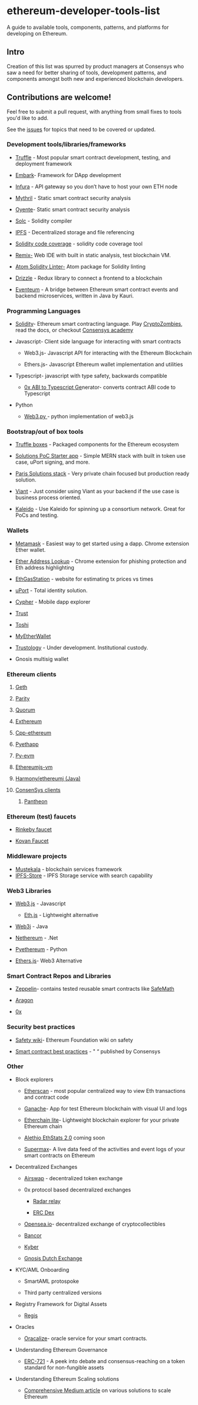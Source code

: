 # ethereum-developer-tools-list
A guide to available tools, components, patterns, and platforms for developing on Ethereum.

## Intro

Creation of this list was spurred by product managers at Consensys who saw a need for better sharing of tools, development patterns, and components amongst both new and experienced blockchain developers.

## Contributions are welcome!

Feel free to submit a pull request, with anything from small fixes to tools you'd like to add.

See the [issues](https://github.com/ConsenSysLabs/ethereum-developer-tools-list/issues) for topics that need to be covered or updated.


### Development tools/libraries/frameworks

* [Truffle](http://truffleframework.com) - Most popular smart contract development, testing, and deployment framework

* [Embark](https://github.com/embark-framework/embark)- Framework for DApp development

* [Infura](https://infura.io/) - API gateway so you don’t have to host your own ETH node

* [Mythril](https://github.com/ConsenSys/mythril) - Static smart contract security analysis

* [Oyente](https://github.com/melonproject/oyente)- Static smart contract security analysis

* [Solc](https://solidity.readthedocs.io/en/v0.4.21/using-the-compiler.html?highlight=bin) - Solidity compiler 

* [IPFS](https://ipfs.io/) - Decentralized storage and file referencing 

* [Solidity code coverage](https://github.com/0xProject/0x-monorepo/tree/v2-prototype/packages/sol-cov) - solidity code coverage tool

* [Remix-](https://remix.ethereum.org/) Web IDE with built in static analysis, test blockchain VM.

* [Atom Solidity Linter](https://atom.io/packages/atom-solidity-linter)[-](https://atom.io/packages/etheratom) Atom package for Solidity linting

* [Drizzle](https://github.com/truffle-box/drizzle-box) -  Redux library to connect a frontend to a blockchain

* [Eventeum](https://github.com/ConsenSys/eventeum) - A bridge between Ethereum smart contract events and backend microservices, written in Java by Kauri.

### Programming Languages

* [Solidity](http://solidity.readthedocs.io/en/v0.4.24/)- Ethereum smart contracting language. Play [CryptoZombies](https://cryptozombies.io/), read the docs, or checkout [Consensys academy](https://consensys.net/academy/resources/)

* Javascript- Client side language for interacting with smart contracts

    * Web3.js- Javascript API for interacting with the Ethereum Blockchain

    * Ethers.js- Javascript Ethereum wallet implementation and utilities

* Typescript- javascript with type safety, backwards compatible

    * [0x ABI to Typescript Ge](https://blog.0xproject.com/abi-to-typescript-generator-b0fb5cae9e29)nerator- converts contract ABI code to Typescript

* Python

    * [Web3.py ](https://github.com/ethereum/web3.py)- python implementation of web3.js

### Bootstrap/out of box tools

* [Truffle boxes](http://truffleframework.com/boxes/) - Packaged components for the Ethereum ecosystem

* [Solutions PoC Starter app](https://github.com/ConsenSys/solutions-poc-starter) - Simple MERN stack with built in token use case, uPort signing, and more.

* [Paris Solutions stack](https://docs.google.com/presentation/d/1jpGX4tGlXHwRJXVKyM4fKEebxPZBiy2xgtidrGcbQng/edit) - Very private chain focused but production ready solution.

* [Viant](https://viant.io/) - Just consider using Viant as your backend if the use case is business process oriented.

* [Kaleido](https://www.prnewswire.com/news-releases/consensys-unveils-kaleido-in-collaboration-with-amazon-web-services-to-simplify-enterprise-blockchain-adoption-300648209.html) - Use Kaleido for spinning up a consortium network. Great for PoCs and testing.

### Wallets

* [Metamask](https://metamask.io/) - Easiest way to get started using a dapp. Chrome extension Ether wallet.

* [Ether Address Lookup](https://chrome.google.com/webstore/detail/etheraddresslookup/pdknmigbbbhmllnmgdfalmedcmcefdfn?hl=en-GB) - Chrome extension for phishing protection and Eth address highlighting

* [EthGasStation](https://ethgasstation.info/) - website for estimating tx prices vs times

* [uPort](https://www.uport.me/) - Total identity solution.

* [Cypher](https://www.cipherbrowser.com/) - Mobile dapp explorer

* [Trust](https://trustwalletapp.com/)

* [Toshi](https://itunes.apple.com/us/app/toshi-ethereum-wallet/id1278383455?mt=8)

* [MyEtherWallet](https://www.myetherwallet.com/)

* [Trustology](https://www.trustology.io/) - Under development. Institutional custody.

* Gnosis multisig wallet

### Ethereum clients

1. [Geth](https://github.com/ethereum/go-ethereum/wiki/geth)

2. [Parity](https://www.parity.io/)

3. [Quorum](https://www.jpmorgan.com/global/Quorum)

4. [Exthereum](https://gitter.im/exthereum/exthereum)

5. [Cpp-ethereum](https://github.com/ethereum/wiki/wiki/Clients,-tools,-dapp-browsers,-wallets-and-other-projects#ethereum-clients)

6. [Pyethapp](https://github.com/ethereum/wiki/wiki/Clients,-tools,-dapp-browsers,-wallets-and-other-projects#ethereum-clients)

7. [Py-evm](https://github.com/ethereum/wiki/wiki/Clients,-tools,-dapp-browsers,-wallets-and-other-projects#ethereum-clients)

8. [Ethereumjs-vm](https://github.com/ethereum/wiki/wiki/Clients,-tools,-dapp-browsers,-wallets-and-other-projects#ethereum-clients)

9. [Harmony/ethereumj (Java)](https://github.com/ethereum/wiki/wiki/Clients,-tools,-dapp-browsers,-wallets-and-other-projects#ethereum-clients)

10. [ConsenSys clients](https://github.com/ethereum/wiki/wiki/Clients,-tools,-dapp-browsers,-wallets-and-other-projects#ethereum-clients)

    1. [Pantheon](https://github.com/ConsenSys/pantheon)

### Ethereum (test) faucets

* [Rinkeby faucet ](https://faucet.rinkeby.io/)

* [Kovan Faucet](https://github.com/kovan-testnet/faucet)

### Middleware projects

* [Mustekala](https://github.com/MetaMask/mustekala) - blockchain services framework
* [IPFS-Store](https://github.com/ConsenSys/IPFS-Store) - IPFS Storage service with search capability

### Web3 Libraries

* [Web3.js](https://github.com/ethereum/web3.js/) - Javascript

    * [Eth.js](https://github.com/ethjs) - Lightweight alternative

* [Web3j](https://github.com/web3j/web3j) - Java

* [Nethereum](https://nethereum.com/) - .Net

* [Pyethereum](https://github.com/ethereum/pyethereum) - Python

* [Ethers.js](https://github.com/ethers-io/ethers.js/)- Web3 Alternative

### Smart Contract Repos and Libraries

* [Zeppelin](https://github.com/OpenZeppelin/openzeppelin-solidity)- contains tested reusable smart contracts like [SafeMath](https://openzeppelin.org/api/docs/math_SafeMath.html)

* [Aragon](https://github.com/aragon/aragon)

* [0x](https://github.com/0xProject)

### Security best practices

* [Safety wiki](https://github.com/ethereum/wiki/wiki/Safety)- Ethereum Foundation wiki on safety

* [Smart contract best practices](https://github.com/ConsenSys/smart-contract-best-practices) - " “ published by Consensys

### Other 

* Block explorers

    * [Etherscan](https://etherscan.io/) - most popular centralized way to view Eth transactions and contract code

    * [Ganache](https://github.com/trufflesuite/ganache)- App for test Ethereum blockchain with visual UI and logs

    * [Etherchain lite](https://github.com/gobitfly/etherchain-light)- Lightweight blockchain explorer for your private Ethereum chain

    * [Alethio EthStats 2.0](https://media.consensys.net/alethio-lighting-up-the-blockchain-with-real-time-stats-a80bb30576db) coming soon

    * [Supermax](https://www.supermax.cool/)- A live data feed of the activities and event logs of your smart contracts on Ethereum

* Decentralized Exchanges

    * [Airswap](https://www.airswap.io/) - decentralized token exchange

    * 0x protocol based decentralized exchanges

        * [Radar relay](https://app.radarrelay.com/)

        * [ERC Dex](https://ercdex.com/)

    * [Opensea.io](http://Opensea.io)-  decentralized exchange of cryptocollectibles
    * [Bancor](https://www.bancor.network/)
    * [Kyber](https://www.kyber.network)
    * [Gnosis Dutch Exchange](https://github.com/gnosis/dx-contracts)

* KYC/AML Onboarding

    * SmartAML protospoke

    * Third party centralized versions

* Registry Framework for Digital Assets

    * [Regis](https://regis.nu/)

* Oracles

    * [Oracalize](http://www.oraclize.it/)- oracle service for your smart contracts.

* Understanding Ethereum Governance

    * [ERC-721](https://github.com/ethereum/eips/issues/721) - A peek into debate and consensus-reaching on a token standard for non-fungible assets

* Understanding Ethereum Scaling solutions

    * [Comprehensive Medium article](https://medium.com/l4-media/making-sense-of-ethereums-layer-2-scaling-solutions-state-channels-plasma-and-truebit-22cb40dcc2f4) on various solutions to scale Ethereum

